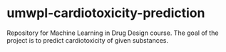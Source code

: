# umwpl-cardiotoxicity-prediction
Repository for Machine Learning in Drug Design course. The goal of the project is to predict cardiotoxicity of given substances.
